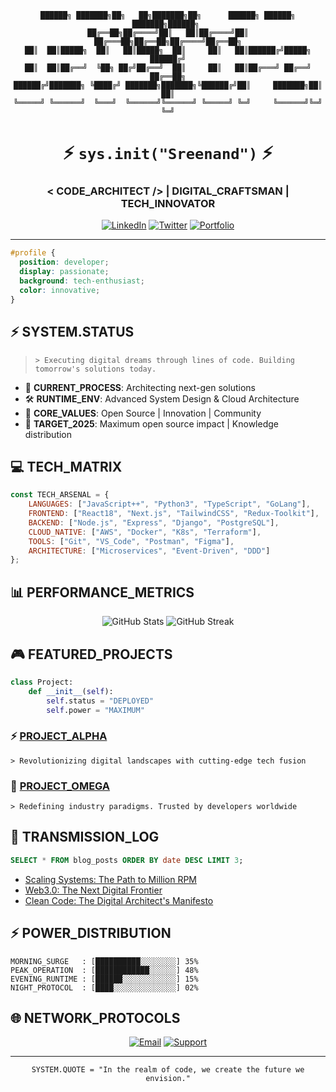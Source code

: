 <div align="center">

```
██████╗ ███████╗██╗   ██╗███████╗██╗      ██████╗ ██████╗ ███████╗██████╗ 
██╔══██╗██╔════╝██║   ██║██╔════╝██║     ██╔═══██╗██╔══██╗██╔════╝██╔══██╗
██║  ██║█████╗  ██║   ██║█████╗  ██║     ██║   ██║██████╔╝█████╗  ██████╔╝
██║  ██║██╔══╝  ╚██╗ ██╔╝██╔══╝  ██║     ██║   ██║██╔═══╝ ██╔══╝  ██╔══██╗
██████╔╝███████╗ ╚████╔╝ ███████╗███████╗╚██████╔╝██║     ███████╗██║  ██║
╚═════╝ ╚══════╝  ╚═══╝  ╚══════╝╚══════╝ ╚═════╝ ╚═╝     ╚══════╝╚═╝  ╚═╝
```

# ⚡ `sys.init("Sreenand")` ⚡
### < CODE_ARCHITECT /> | DIGITAL_CRAFTSMAN | TECH_INNOVATOR

[![LinkedIn](https://img.shields.io/badge/LinkedIn-0A66C2?style=for-the-badge&logo=linkedin&logoColor=white)](your-linkedin-url)
[![Twitter](https://img.shields.io/badge/Twitter-1DA1F2?style=for-the-badge&logo=twitter&logoColor=white)](your-twitter-url)
[![Portfolio](https://img.shields.io/badge/Portfolio-00FFA3?style=for-the-badge&logo=safari&logoColor=black)](your-portfolio-url)

</div>

---

```css
#profile {
  position: developer;
  display: passionate;
  background: tech-enthusiast;
  color: innovative;
}
```

## ⚡ SYSTEM.STATUS

> `> Executing digital dreams through lines of code. Building tomorrow's solutions today.`

- 🔮 **CURRENT_PROCESS**: Architecting next-gen solutions
- 🛠️ **RUNTIME_ENV**: Advanced System Design & Cloud Architecture
- 🎯 **CORE_VALUES**: Open Source | Innovation | Community
- 🚀 **TARGET_2025**: Maximum open source impact | Knowledge distribution

## 💻 TECH_MATRIX

```javascript
const TECH_ARSENAL = {
    LANGUAGES: ["JavaScript++", "Python3", "TypeScript", "GoLang"],
    FRONTEND: ["React18", "Next.js", "TailwindCSS", "Redux-Toolkit"],
    BACKEND: ["Node.js", "Express", "Django", "PostgreSQL"],
    CLOUD_NATIVE: ["AWS", "Docker", "K8s", "Terraform"],
    TOOLS: ["Git", "VS_Code", "Postman", "Figma"],
    ARCHITECTURE: ["Microservices", "Event-Driven", "DDD"]
};
```

## 📊 PERFORMANCE_METRICS

<div align="center">
  
![GitHub Stats](https://github-readme-stats.vercel.app/api?username=Vamp-X&show_icons=true&theme=synthwave)
![GitHub Streak](https://github-readme-streak-stats.herokuapp.com/?user=Vamp-X&theme=synthwave)

</div>

## 🎮 FEATURED_PROJECTS

```python
class Project:
    def __init__(self):
        self.status = "DEPLOYED"
        self.power = "MAXIMUM"
```

### ⚡ [PROJECT_ALPHA](project-url)
`> Revolutionizing digital landscapes with cutting-edge tech fusion`

### 🔮 [PROJECT_OMEGA](project-url)
`> Redefining industry paradigms. Trusted by developers worldwide`

## 📡 TRANSMISSION_LOG

<!-- BLOG-POST-LIST:START -->
```sql
SELECT * FROM blog_posts ORDER BY date DESC LIMIT 3;
```
- [Scaling Systems: The Path to Million RPM](blog-url)
- [Web3.0: The Next Digital Frontier](blog-url)
- [Clean Code: The Digital Architect's Manifesto](blog-url)
<!-- BLOG-POST-LIST:END -->

## ⚡ POWER_DISTRIBUTION

```
MORNING_SURGE   : [██████████░░░░░░░░] 35%
PEAK_OPERATION  : [████████████░░░░░░] 48%
EVENING_RUNTIME : [██████░░░░░░░░░░░░] 15%
NIGHT_PROTOCOL  : [████░░░░░░░░░░░░░░] 02%
```

## 🌐 NETWORK_PROTOCOLS

<div align="center">

[![Email](https://img.shields.io/badge/Initialize_Contact-FF0000?style=for-the-badge&logo=gmail&logoColor=white)](mailto:your-email@domain.com)
[![Support](https://img.shields.io/badge/Energy_Boost-00FF00?style=for-the-badge&logo=buy-me-a-coffee&logoColor=black)](your-coffee-url)

</div>

---

<div align="center">
  
```
SYSTEM.QUOTE = "In the realm of code, we create the future we envision."
```
  
</div>
